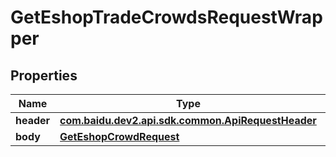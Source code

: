 

# GetEshopTradeCrowdsRequestWrapper


## Properties

Name | Type | Description | Notes
------------ | ------------- | ------------- | -------------
**header** | [**com.baidu.dev2.api.sdk.common.ApiRequestHeader**](com.baidu.dev2.api.sdk.common.ApiRequestHeader.md) |  |  [optional]
**body** | [**GetEshopCrowdRequest**](GetEshopCrowdRequest.md) |  |  [optional]



